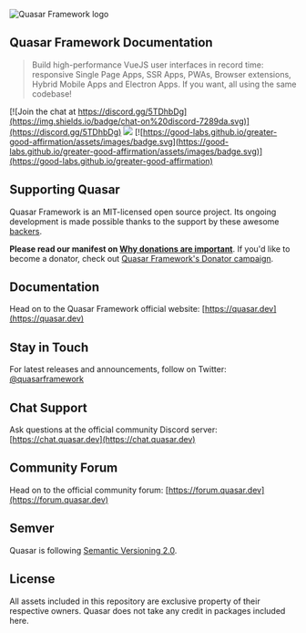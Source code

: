 ![Quasar Framework logo](https://cdn.quasar.dev/logo/svg/quasar-logo-full-inline.svg)

## Quasar Framework Documentation

> Build high-performance VueJS user interfaces in record time: responsive Single Page Apps, SSR Apps, PWAs, Browser extensions, Hybrid Mobile Apps and Electron Apps. If you want, all using the same codebase!

[![Join the chat at https://discord.gg/5TDhbDg](https://img.shields.io/badge/chat-on%20discord-7289da.svg)](https://discord.gg/5TDhbDg)
<a href="https://forum.quasar.dev" target="_blank"><img src="https://img.shields.io/badge/community-forum-brightgreen.svg"></a>
[![https://good-labs.github.io/greater-good-affirmation/assets/images/badge.svg](https://good-labs.github.io/greater-good-affirmation/assets/images/badge.svg)](https://good-labs.github.io/greater-good-affirmation)

## Supporting Quasar
Quasar Framework is an MIT-licensed open source project. Its ongoing development is made possible thanks to the support by these awesome [backers](https://github.com/rstoenescu/quasar-framework/blob/dev/backers.md).

**Please read our manifest on [Why donations are important](https://quasar.dev/why-donate)**. If you'd like to become a donator, check out [Quasar Framework's Donator campaign](https://donate.quasar.dev).

## Documentation

Head on to the Quasar Framework official website: [https://quasar.dev](https://quasar.dev)

## Stay in Touch

For latest releases and announcements, follow on Twitter: [@quasarframework](https://twitter.com/quasarframework)

## Chat Support

Ask questions at the official community Discord server: [https://chat.quasar.dev](https://chat.quasar.dev)

## Community Forum

Head on to the official community forum: [https://forum.quasar.dev](https://forum.quasar.dev)

## Semver
Quasar is following [Semantic Versioning 2.0](https://semver.org/).

## License

All assets included in this repository are exclusive property of their respective owners. Quasar does not take any credit in packages included here.
